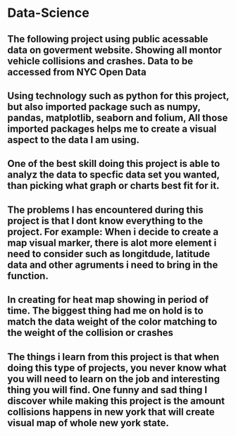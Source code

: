 # Data-Science
## The following project using public acessable data on goverment website. Showing all montor vehicle collisions and crashes. Data to be accessed from NYC Open Data 
## Using technology such as python for this project, but also imported package such as numpy, pandas, matplotlib, seaborn and folium, All those imported packages helps me to create a visual aspect to the data I am using.

## One of the best skill doing this project is able to analyz the data to specfic data set you wanted, than picking what graph or charts best fit for it. 

## The problems  I has encountered during this project is that I dont know everything to the project. For example: When i decide to create a map visual marker, there is alot more element i need to consider such as longitdude, latitude data and other agruments i need to bring in the function.
## In creating for heat map showing in period of time. The biggest thing had me on hold is to match the data weight of the color matching to the weight of the collision or crashes

## The things i learn from this project is that when doing this type of projects, you never know what you will need to learn on the job and interesting thing you will find. One funny and sad thing I discover while making this project is the amount collisions happens in new york that will create visual map of whole new york state.
